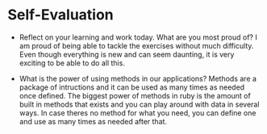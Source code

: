 # Self-Evaluation

- Reflect on your learning and work today. What are you most proud of?
I am proud of being able to tackle the exercises without much difficulty. Even though everything is new and can seem daunting, it is very exciting to be able to do all this.

- What is the power of using methods in our applications?
Methods are a package of intructions and it can be used as many times as needed once defined. The biggest power of methods in ruby is the amount of built in methods that exists and 
you can play around with data in several ways. In case theres no method for what you need, you can define one and use as many times as needed after that.